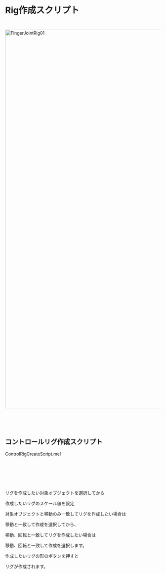<h1><p><br>Rig作成スクリプト</p></h1></br>

<img width="1224" alt="FingerJointRig01" src="https://github.com/KWneko/RiggingAssist/assets/164093711/5159bc2d-a620-49f8-a862-b860796d3632">
<p><br>
  </p></br>
<h2>コントロールリグ作成スクリプト</h2>

ControlRigCreateScript.mel
<p><br></p></br>
<p><br>

リグを作成したい対象オブジェクトを選択してから

作成したいリグのスケール値を設定

対象オブジェクトと移動のみ一致してリグを作成したい場合は

移動と一致して作成を選択してから、

移動、回転と一致してリグを作成したい場合は

移動、回転と一致して作成を選択します。

作成したいリグの形のボタンを押すと

リグが作成されます。




  </p></br>

<p><br>
  </p></br>
